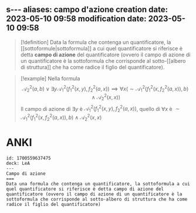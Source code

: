 s---
aliases: campo d'azione
creation date: 2023-05-10 09:58
modification date: 2023-05-10 09:58
---

> [!definition]
> Data la formula che contenga un quantificatore, la [[sottoformule|sottoformula]] a cui quel quantificatore si riferisce è detta **campo di azione** del quantificatore (ovvero il campo di azione di un quantificatore è la sottoformula che corrisponde al sotto-[[albero di struttura]] che ha come radice il figlio del quantificatore).


>[!example]
>Nella formula
>$$ \mathcal{A}_{2}^2(a,b) \lor \exists y \mathcal{A}_{1}^2(f_{1}^2(x,y),f_{2}^2(a,x)) \implies \forall x (\sim \mathcal{A}_{1}^2(f_{1}^2(x,f_{2}^2(a,x)),b) \land \mathcal{A}_{2}^2(x,x)) $$
>Il campo di azione di $\exists y$ è $\mathcal{A}_{1}^2(f_{1}^2(x,y),f_{2}^2(a,x))$, quello di $\forall x$ è $\sim \mathcal{A}_{1}^2(f_{1}^2(x,f_{2}^2(a,x)),b) \land \mathcal{A}_{2}^2(x,x)$

# ANKI

```anki
id: 1700559637475
deck: LeA
---
Campo di azione
===
Data una formula che contenga un quantificatore, la sottoformula a cui quel quantificatore si riferisce è detta campo di azione del quantificatore (ovvero il campo di azione di un quantificatore è la sottoformula che corrisponde al sotto-albero di struttura che ha come radice il figlio del quantificatore)
```


